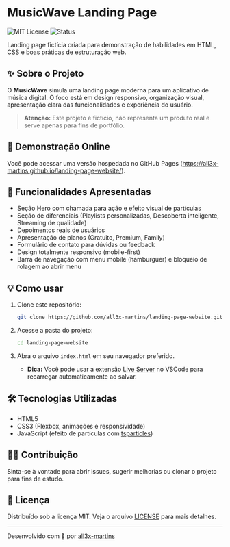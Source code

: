 # MusicWave Landing Page

![MIT License](https://img.shields.io/badge/license-MIT-green)
![Status](https://img.shields.io/badge/status-em%20desenvolvimento-yellow)

Landing page fictícia criada para demonstração de habilidades em HTML, CSS e boas práticas de estruturação web.

## ✨ Sobre o Projeto

O **MusicWave** simula uma landing page moderna para um aplicativo de música digital. O foco está em design responsivo, organização visual, apresentação clara das funcionalidades e experiência do usuário.

> **Atenção:** Este projeto é fictício, não representa um produto real e serve apenas para fins de portfólio.

## 🔗 Demonstração Online

Você pode acessar uma versão hospedada no GitHub Pages (https://all3x-martins.github.io/landing-page-website/).

## 🚀 Funcionalidades Apresentadas

- Seção Hero com chamada para ação e efeito visual de partículas
- Seção de diferenciais (Playlists personalizadas, Descoberta inteligente, Streaming de qualidade)
- Depoimentos reais de usuários
- Apresentação de planos (Gratuito, Premium, Family)
- Formulário de contato para dúvidas ou feedback
- Design totalmente responsivo (mobile-first)
- Barra de navegação com menu mobile (hamburguer) e bloqueio de rolagem ao abrir menu


## 💡 Como usar

1. Clone este repositório:
   ```bash
   git clone https://github.com/all3x-martins/landing-page-website.git
   ```
2. Acesse a pasta do projeto:
   ```bash
   cd landing-page-website
   ```
3. Abra o arquivo `index.html` em seu navegador preferido.

   - **Dica:** Você pode usar a extensão [Live Server](https://marketplace.visualstudio.com/items?itemName=ritwickdey.LiveServer) no VSCode para recarregar automaticamente ao salvar.

## 🛠️ Tecnologias Utilizadas

- HTML5
- CSS3 (Flexbox, animações e responsividade)
- JavaScript (efeito de partículas com [tsparticles](https://github.com/matteobruni/tsparticles))

## 🙋‍♂️ Contribuição

Sinta-se à vontade para abrir issues, sugerir melhorias ou clonar o projeto para fins de estudo.

## 📄 Licença

Distribuído sob a licença MIT. Veja o arquivo [LICENSE](LICENSE) para mais detalhes.

---

Desenvolvido com 💜 por [all3x-martins](https://github.com/all3x-martins)
